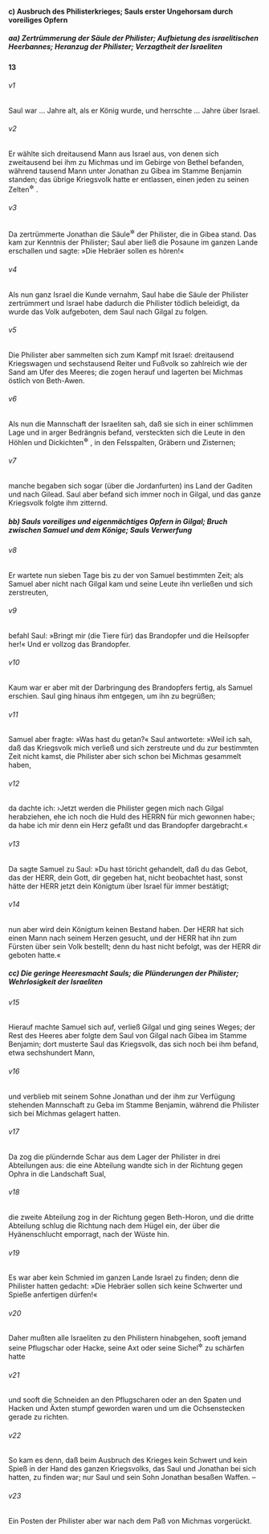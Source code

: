 #### c) Ausbruch des Philisterkrieges; Sauls erster Ungehorsam durch voreiliges Opfern

##### aa) Zertrümmerung der Säule der Philister; Aufbietung des israelitischen Heerbannes; Heranzug der Philister; Verzagtheit der Israeliten

__13__

###### v1
Saul war … Jahre alt, als er König wurde, und herrschte … Jahre über Israel.

###### v2
Er wählte sich dreitausend Mann aus Israel aus, von denen sich zweitausend bei ihm zu Michmas und im Gebirge von Bethel befanden, während tausend Mann unter Jonathan zu Gibea im Stamme Benjamin standen; das übrige Kriegsvolk hatte er entlassen, einen jeden zu seinen Zelten<sup title="= in seinen Wohnort">&#x2732;</sup>
.

###### v3
Da zertrümmerte Jonathan die Säule<sup title="vgl. 10,5">&#x2732;</sup>
 der Philister, die in Gibea stand. Das kam zur Kenntnis der Philister; Saul aber ließ die Posaune im ganzen Lande erschallen und sagte: »Die Hebräer sollen es hören!«

###### v4
Als nun ganz Israel die Kunde vernahm, Saul habe die Säule der Philister zertrümmert und Israel habe dadurch die Philister tödlich beleidigt, da wurde das Volk aufgeboten, dem Saul nach Gilgal zu folgen.

###### v5
Die Philister aber sammelten sich zum Kampf mit Israel: dreitausend Kriegswagen und sechstausend Reiter und Fußvolk so zahlreich wie der Sand am Ufer des Meeres; die zogen herauf und lagerten bei Michmas östlich von Beth-Awen.

###### v6
Als nun die Mannschaft der Israeliten sah, daß sie sich in einer schlimmen Lage und in arger Bedrängnis befand, versteckten sich die Leute in den Höhlen und Dickichten<sup title="oder: Erdlöchern">&#x2732;</sup>
, in den Felsspalten, Gräbern und Zisternen;

###### v7
manche begaben sich sogar (über die Jordanfurten) ins Land der Gaditen und nach Gilead. Saul aber befand sich immer noch in Gilgal, und das ganze Kriegsvolk folgte ihm zitternd.

##### bb) Sauls voreiliges und eigenmächtiges Opfern in Gilgal; Bruch zwischen Samuel und dem Könige; Sauls Verwerfung


###### v8
Er wartete nun sieben Tage bis zu der von Samuel bestimmten Zeit; als Samuel aber nicht nach Gilgal kam und seine Leute ihn verließen und sich zerstreuten,

###### v9
befahl Saul: »Bringt mir (die Tiere für) das Brandopfer und die Heilsopfer her!« Und er vollzog das Brandopfer.

###### v10
Kaum war er aber mit der Darbringung des Brandopfers fertig, als Samuel erschien. Saul ging hinaus ihm entgegen, um ihn zu begrüßen;

###### v11
Samuel aber fragte: »Was hast du getan?« Saul antwortete: »Weil ich sah, daß das Kriegsvolk mich verließ und sich zerstreute und du zur bestimmten Zeit nicht kamst, die Philister aber sich schon bei Michmas gesammelt haben,

###### v12
da dachte ich: ›Jetzt werden die Philister gegen mich nach Gilgal herabziehen, ehe ich noch die Huld des HERRN für mich gewonnen habe‹; da habe ich mir denn ein Herz gefaßt und das Brandopfer dargebracht.«

###### v13
Da sagte Samuel zu Saul: »Du hast töricht gehandelt, daß du das Gebot, das der HERR, dein Gott, dir gegeben hat, nicht beobachtet hast, sonst hätte der HERR jetzt dein Königtum über Israel für immer bestätigt;

###### v14
nun aber wird dein Königtum keinen Bestand haben. Der HERR hat sich einen Mann nach seinem Herzen gesucht, und der HERR hat ihn zum Fürsten über sein Volk bestellt; denn du hast nicht befolgt, was der HERR dir geboten hatte.«

##### cc) Die geringe Heeresmacht Sauls; die Plünderungen der Philister; Wehrlosigkeit der Israeliten


###### v15
Hierauf machte Samuel sich auf, verließ Gilgal und ging seines Weges; der Rest des Heeres aber folgte dem Saul von Gilgal nach Gibea im Stamme Benjamin; dort musterte Saul das Kriegsvolk, das sich noch bei ihm befand, etwa sechshundert Mann,

###### v16
und verblieb mit seinem Sohne Jonathan und der ihm zur Verfügung stehenden Mannschaft zu Geba im Stamme Benjamin, während die Philister sich bei Michmas gelagert hatten.

###### v17
Da zog die plündernde Schar aus dem Lager der Philister in drei Abteilungen aus: die eine Abteilung wandte sich in der Richtung gegen Ophra in die Landschaft Sual,

###### v18
die zweite Abteilung zog in der Richtung gegen Beth-Horon, und die dritte Abteilung schlug die Richtung nach dem Hügel ein, der über die Hyänenschlucht emporragt, nach der Wüste hin.

###### v19
Es war aber kein Schmied im ganzen Lande Israel zu finden; denn die Philister hatten gedacht: »Die Hebräer sollen sich keine Schwerter und Spieße anfertigen dürfen!«

###### v20
Daher mußten alle Israeliten zu den Philistern hinabgehen, sooft jemand seine Pflugschar oder Hacke, seine Axt oder seine Sichel<sup title="oder: seinen Ochsenstecken">&#x2732;</sup>
 zu schärfen hatte

###### v21
und sooft die Schneiden an den Pflugscharen oder an den Spaten und Hacken und Äxten stumpf geworden waren und um die Ochsenstecken gerade zu richten.

###### v22
So kam es denn, daß beim Ausbruch des Krieges kein Schwert und kein Spieß in der Hand des ganzen Kriegsvolks, das Saul und Jonathan bei sich hatten, zu finden war; nur Saul und sein Sohn Jonathan besaßen Waffen. –

###### v23
Ein Posten der Philister aber war nach dem Paß von Michmas vorgerückt.